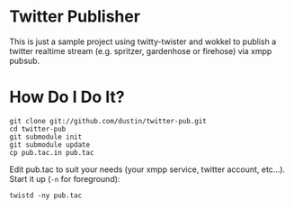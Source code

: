# Twitter Publisher

This is just a sample project using twitty-twister and wokkel to
publish a twitter realtime stream (e.g. spritzer, gardenhose or
firehose) via xmpp pubsub.

# How Do I Do It?

    git clone git://github.com/dustin/twitter-pub.git
    cd twitter-pub
    git submodule init
    git submodule update
    cp pub.tac.in pub.tac

Edit pub.tac to suit your needs (your xmpp service, twitter account,
etc...).  Start it up (`-n` for foreground):

    twistd -ny pub.tac
